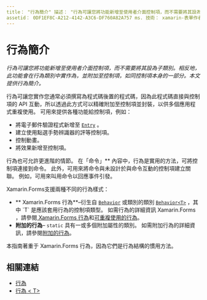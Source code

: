```yaml
---
title： "行為簡介" 描述： "行為可讓您將功能新增至使用者介面控制項，而不需要將其設為子類別。 相反地，功能會在行為類別中實作並附加至控制項，如同控制項本身的一部分。 本文提供行為簡介。」
assetid： 0DF1EF8C-A212-4142-A3C6-DF760A82A757 ms. 技術： xamarin-表單作者： davidbritch ms. author： dabritch ms. 日期：04/06/2016 否-loc： [ Xamarin.Forms ， Xamarin.Essentials ]
---
```


# <a name="introduction-to-behaviors"></a>行為簡介

_行為可讓您將功能新增至使用者介面控制項，而不需要將其設為子類別。相反地，此功能會在行為類別中實作為，並附加至控制項，如同控制項本身的一部分。本文提供行為簡介。_

行為可讓您實作您通常必須撰寫為程式碼後置的程式碼，因為此程式碼直接與控制項的 API 互動，所以透過此方式可以精確附加至控制項並封裝，以供多個應用程式重複使用。 可用來提供各種功能給控制項，例如：

- 將電子郵件驗證程式新增至 [`Entry`](xref:Xamarin.Forms.Entry) 。
- 建立使用點選手勢辨識器的評等控制項。
- 控制動畫。
- 將效果新增至控制項。

行為也可允許更進階的情節。 在「命令」** 內容中，行為是實用的方法，可將控制項連接到命令。 此外，可用來將命令與未設計於與命令互動的控制項建立關聯。 例如，可用來叫用命令以回應事件引發。

Xamarin.Forms支援兩種不同的行為樣式：

- ** Xamarin.Forms 行為**–衍生自 [`Behavior`](xref:Xamarin.Forms.Behavior) 或類別的類別 [`Behavior<T>`](xref:Xamarin.Forms.Behavior`1) ，其中 `T` 是應該套用行為的控制項類型。 如需行為的詳細資訊 Xamarin.Forms ，請參閱[ Xamarin.Forms 行為](~/xamarin-forms/app-fundamentals/behaviors/creating.md)和[可重複使用的行為](~/xamarin-forms/app-fundamentals/behaviors/reusable/index.md)。
- **附加的行為**– `static` 具有一或多個附加屬性的類別。 如需附加行為的詳細資訊，請參閱[附加的行為](~/xamarin-forms/app-fundamentals/behaviors/attached.md)。

本指南著重于 Xamarin.Forms 行為，因為它們是行為結構的慣用方法。

## <a name="related-links"></a>相關連結

- [行為](xref:Xamarin.Forms.Behavior)
- [行為 &lt; T&gt;](xref:Xamarin.Forms.Behavior`1)
